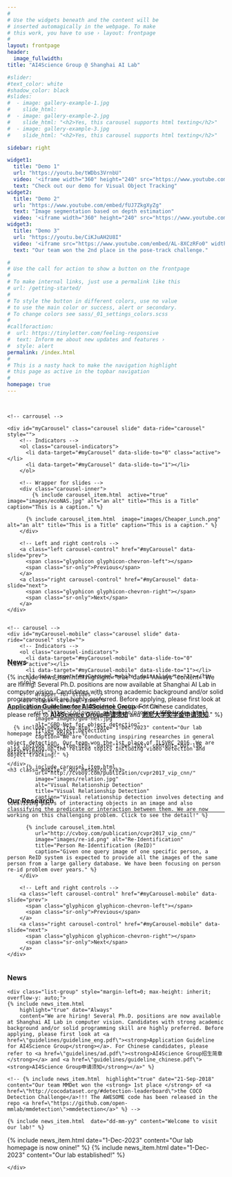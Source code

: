 ```yaml
---
#
# Use the widgets beneath and the content will be
# inserted automagically in the webpage. To make
# this work, you have to use › layout: frontpage
#
layout: frontpage
header:
  image_fullwidth:
title: "AI4Science Group @ Shanghai AI Lab"

#slider:
#text_color: white
#shadow_color: black
#slides:
#  - image: gallery-example-1.jpg
#    slide_html:
#  - image: gallery-example-2.jpg
#    slide_html: "<h2>Yes, this carousel supports html texting</h2>"
#  - image: gallery-example-3.jpg
#    slide_html: "<h2>Yes, this carousel supports html texting</h2>"

sidebar: right

widget1:
  title: "Demo 1"
  url: "https://youtu.be/tWDbs3VrnbU"
  video: '<iframe width="360" height="240" src="https://www.youtube.com/embed/tWDbs3VrnbU" allow="accelerometer; encrypted-media; gyroscope; picture-in-picture" allowfullscreen style="max-width: 100%; max-height: 150pt;"></iframe>'
  text: "Check out our demo for Visual Object Tracking"
widget2:
  title: "Demo 2"
  url: "https://www.youtube.com/embed/fUJ7ZkgXyZg"
  text: "Image segmentation based on depth estimation"
  video: '<iframe width="360" height="240" src="https://www.youtube.com/embed/fUJ7ZkgXyZg" frameborder="0" allow="accelerometer; autoplay; encrypted-media; gyroscope; picture-in-picture" allowfullscreen style="max-width: 100%; max-height: 150pt;"></iframe>'
widget3:
  title: "Demo 3"
  url: "https://youtu.be/CiKJuAH2U8I"
  video: '<iframe src="https://www.youtube.com/embed/AL-8XCzRFo0" width="360" height="240" allow="accelerometer; encrypted-media; gyroscope; picture-in-picture" allowfullscreen style="max-width: 100%; max-height: 150pt;"></iframe>'
  text: "Our team won the 2nd place in the pose-track challenge."

#
# Use the call for action to show a button on the frontpage
#
# To make internal links, just use a permalink like this
# url: /getting-started/
#
# To style the button in different colors, use no value
# to use the main color or success, alert or secondary.
# To change colors see sass/_01_settings_colors.scss
#
#callforaction:
#  url: https://tinyletter.com/feeling-responsive
#  text: Inform me about new updates and features ›
#  style: alert
permalink: /index.html
#
# This is a nasty hack to make the navigation highlight
# this page as active in the topbar navigation
#
homepage: true
---
```


<div class="row main-content" style= " margin-top: 30px; max-height:540px">
  <div class="column small-9 pc">
    
    <!-- carrousel -->

    <div id="myCarousel" class="carousel slide" data-ride="carousel" style="">
        <!-- Indicators -->
        <ol class="carousel-indicators">
          <li data-target="#myCarousel" data-slide-to="0" class="active"></li>
          <li data-target="#myCarousel" data-slide-to="1"></li>
        </ol>

        <!-- Wrapper for slides -->
        <div class="carousel-inner">
      		{% include carousel_item.html  active="true"  image="images/ecoNAS.jpg" alt="an alt" title="This is a Title" caption="This is a caption." %}

          {% include carousel_item.html  image="images/Cheaper_Lunch.png" alt="an alt" title="This is a Title" caption="This is a caption." %}
        </div>

        <!-- Left and right controls -->
        <a class="left carousel-control" href="#myCarousel" data-slide="prev">
          <span class="glyphicon glyphicon-chevron-left"></span>
          <span class="sr-only">Previous</span>
        </a>
        <a class="right carousel-control" href="#myCarousel" data-slide="next">
          <span class="glyphicon glyphicon-chevron-right"></span>
          <span class="sr-only">Next</span>
        </a>
    </div>

  </div>

  <!-- carrousel on mobile devices -->
  <div class="column small-12 mobile">
    
    <!-- carousel -->
    <div id="myCarousel-mobile" class="carousel slide" data-ride="carousel" style="">
        <!-- Indicators -->
        <ol class="carousel-indicators">
          <li data-target="#myCarousel-mobile" data-slide-to="0" class="active"></li>
          <li data-target="#myCarousel-mobile" data-slide-to="1"></li>
          <li data-target="#myCarousel-mobile" data-slide-to="2"></li>
        </ol>

        <!-- Wrapper for slides -->
        <div class="carousel-inner">
          {% include carousel_item.html  active="true"
             url="https://wlouyang.github.io/projects/GBD/index.html"
             image="images/gbd-net.jpg"
             alt="GBD-Net for object detection"
             title="Object Detection"
             caption="We are conducting inspiring researches in general object detection. Our team won the 1st place of ILSVRC 2016. We are also working on the related topics including video detection and object tracking." %}

          {% include carousel_item.html
             url="http://cvboy.com/publication/cvpr2017_vip_cnn/"
             image="images/relation.jpg"
             alt="Visual Relationship Detection"
             title="Visual Relationship Detection"
             caption="Visual relationship detection involves detecting and localizing pairs of interacting objects in an image and also classifying the predicate or interaction between them. We are now working on this challenging problem. Click to see the detail!" %}

          {% include carousel_item.html
             url="http://cvboy.com/publication/cvpr2017_vip_cnn/"
             image="images/re-id.png" alt="Re-Identification"
             title="Person Re-Identification (ReID)"
             caption="Given one query image of one specific person, a person ReID system is expected to provide all the images of the same person from a large gallery database. We have been focusing on person re-id problem over years." %}
        </div>

        <!-- Left and right controls -->
        <a class="left carousel-control" href="#myCarousel-mobile" data-slide="prev">
          <span class="glyphicon glyphicon-chevron-left"></span>
          <span class="sr-only">Previous</span>
        </a>
        <a class="right carousel-control" href="#myCarousel-mobile" data-slide="next">
          <span class="glyphicon glyphicon-chevron-right"></span>
          <span class="sr-only">Next</span>
        </a>
    </div>

  </div>

  <div class="column small-3 pc" style="max-height: inherit">
  	<div><h3>News</h3></div>
    
    <div class="list-group" style="margin-left=0; max-height: inherit; overflow-y: auto;">
    {% include news_item.html 
        highlight="true" date="Always"
        content="We are hiring! Several Ph.D. positions are now available at Shanghai AI Lab in computer vision. Candidates with strong academic background and/or solid programming skill are highly preferred. Before applying, please first look at <a href=\"guidelines/guideline_eng.pdf\"><strong>Application Guideline for AI4Science Group</strong></a>. For Chinese candidates, please refer to <a href=\"guidelines/ad.pdf\"><strong>AI4Science Group招生简章</strong></a> and <a href=\"guidelines/guideline_chinese.pdf\"><strong>AI4Science Group申请须知</strong></a>" %}

    <!-- {% include news_item.html  highlight="true" date="21-Sep-2018" content="Our team MMDet won the <strong> 1st place </strong> of <a href=\"http://cocodataset.org/#detection-leaderboard\">the COCO Detection Challenge</a>!!! The AWESOME code has been released in the repo <a href=\"https://github.com/open-mmlab/mmdetection\">mmdetection</a>" %} -->

    {% include news_item.html  date="dd-mm-yy" content="Welcome to visit our lab!" %}

{% include news_item.html  date="1-Dec-2023" content="Our lab homepage is now onine!" %}
{% include news_item.html  date="1-Dec-2023" content="Our lab established!" %}

    </div>

  </div>
</div>

<div class="column small-12 mobile">
    <br>
    <h3>News</h3>
    <div class="list-group" style="margin-left=0">
      {% include news_item.html 
        highlight="true" date="Always"
        content="We are hiring! Several Ph.D. positions are now available at Shanghai AI Lab in computer vision. Candidates with strong academic background and/or solid programming skill are highly preferred. Before applying, please first look at <a href=\"guidelines/guideline_eng.pdf\"><strong>Application Guideline for AI4Science Group</strong></a>. For Chinese candidates, please refer to <a href=\"guidelines/guideline_chinese.pdf\"><strong>AI4Science Group申请须知</strong></a> and <a href=\"guidelines/scholarship_chi.pdf\"><strong>悉尼大学奖学金申请须知</strong></a>." %}

      {% include news_item.html  date="1-Dec-2023" content="Our lab homepage is now onine!" %}

      {% include news_item.html  date="1-Dec-2023" content="Our lab established!" %}

    </div>
    <h3 class="mobile"> Our Research </h3>

</div>

<div class="pc">
<br>
<h3> Our Research </h3> 
</div>

---
